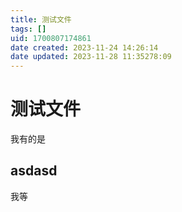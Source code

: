 ```yaml
---
title: 测试文件
tags: []
uid: 1700807174861
date created: 2023-11-24 14:26:14
date updated: 2023-11-28 11:35278:09
---
```


# 测试文件

我有的是

## asdasd

我等


